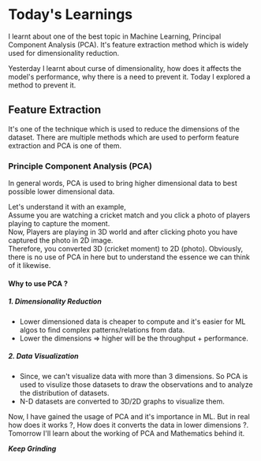 # Today's Learnings
I learnt about one of the best topic in Machine Learning, Principal Component Analysis (PCA). It's feature extraction method which is widely used for dimensionality reduction.


Yesterday I learnt about curse of dimensionality, how does it affects the model's performance, why there is a need to prevent it. Today I explored a method to prevent it.
## Feature Extraction
It's one of the technique which is used to reduce the dimensions of the dataset. There are multiple methods which are used to perform feature extraction and PCA is one of them.

### Principle Component Analysis (PCA)
In general words, PCA is used to bring higher dimensional data to best possible lower dimensional data.

Let's understand it with an example,  
Assume you are watching a cricket match and you click a photo of players playing to capture the moment.  
Now, Players are playing in 3D world and after clicking photo you have captured the photo in 2D image.  
Therefore, you converted 3D (cricket moment) to 2D (photo). Obviously, there is no use of PCA in here but to understand the essence we can think of it likewise.

#### Why to use PCA ?
##### 1. Dimensionality Reduction
- Lower dimensioned data is cheaper to compute and it's easier for ML algos to find complex patterns/relations from data.
- Lower the dimensions => higher will be the throughput + performance.

##### 2. Data Visualization
- Since, we can't visualize data with more than 3 dimensions. So PCA is used to visulize those datasets to draw the observations and to analyze the distribution of datasets.
- N-D datasets are converted to 3D/2D graphs to visualize them.

Now, I have gained the usage of PCA and it's importance in ML. But in real how does it works ?, How does it converts the data in lower dimensions ?. Tomorrow I'll learn about the working of PCA and Mathematics behind it.



***Keep Grinding***
